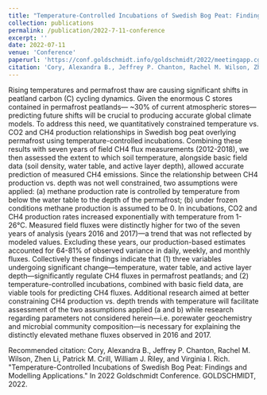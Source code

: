 ```yaml
---
title: "Temperature-Controlled Incubations of Swedish Bog Peat: Findings and Modelling Applications"
collection: publications
permalink: /publication/2022-7-11-conference
excerpt: ''
date: 2022-07-11
venue: 'Conference'
paperurl: 'https://conf.goldschmidt.info/goldschmidt/2022/meetingapp.cgi/Paper/12518'
citation: 'Cory, Alexandra B., Jeffrey P. Chanton, Rachel M. Wilson, Zhen Li, Patrick M. Crill, William J. Riley, and Virginia I. Rich. "Temperature-Controlled Incubations of Swedish Bog Peat: Findings and Modelling Applications." In 2022 Goldschmidt Conference. GOLDSCHMIDT, 2022.'
---
```

Rising temperatures and permafrost thaw are causing significant shifts in peatland carbon (C) cycling dynamics. Given the enormous C stores contained in permafrost peatlands— ~30% of current atmospheric stores—predicting future shifts will be crucial to producing accurate global climate models. To address this need, we quantitatively constrained temperature vs. CO2 and CH4 production relationships in Swedish bog peat overlying permafrost using temperature-controlled incubations. Combining these results with seven years of field CH4 flux measurements (2012-2018), we then assessed the extent to which soil temperature, alongside basic field data (soil density, water table, and active layer depth), allowed accurate prediction of measured CH4 emissions. Since the relationship between CH4 production vs. depth was not well constrained, two assumptions were applied: (a) methane production rate is controlled by temperature from below the water table to the depth of the permafrost; (b) under frozen conditions methane production is assumed to be 0.
In incubations, CO2 and CH4 production rates increased exponentially with temperature from 1-26°C. Measured field fluxes were distinctly higher for two of the seven years of analysis (years 2016 and 2017)—a trend that was not reflected by modeled values. Excluding these years, our production-based estimates accounted for 64-81% of observed variance in daily, weekly, and monthly fluxes. Collectively these findings indicate that (1) three variables undergoing significant change—temperature, water table, and active layer depth—significantly regulate CH4 fluxes in permafrost peatlands; and (2) temperature-controlled incubations, combined with basic field data, are viable tools for predicting CH4 fluxes. Additional research aimed at better constraining CH4 production vs. depth trends with temperature will facilitate assessment of the two assumptions applied (a and b) while research regarding parameters not considered herein—i.e. porewater geochemistry and microbial community composition—is necessary for explaining the distinctly elevated methane fluxes observed in 2016 and 2017.


Recommended citation: Cory, Alexandra B., Jeffrey P. Chanton, Rachel M. Wilson, Zhen Li, Patrick M. Crill, William J. Riley, and Virginia I. Rich. "Temperature-Controlled Incubations of Swedish Bog Peat: Findings and Modelling Applications." In 2022 Goldschmidt Conference. GOLDSCHMIDT, 2022.